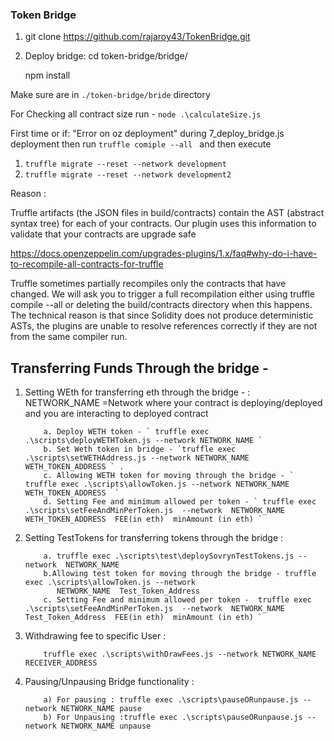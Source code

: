 ### Token Bridge

1. git clone https://github.com/rajaroy43/TokenBridge.git
2. Deploy bridge:
   cd token-bridge/bridge/

   npm install

Make sure are in `./token-bridge/bride` directory

For Checking all contract size run - `node .\calculateSize.js`

First time or if: "Error on oz deployment" during 7_deploy_bridge.js deployment
then run `truffle comiple --all ` and then execute

1. `truffle migrate --reset --network development`
2. `truffle migrate --reset --network development2`

Reason :

Truffle artifacts (the JSON files in build/contracts) contain the AST (abstract syntax tree) for each of your contracts. Our plugin uses this information to validate that your contracts are upgrade safe

https://docs.openzeppelin.com/upgrades-plugins/1.x/faq#why-do-i-have-to-recompile-all-contracts-for-truffle

Truffle sometimes partially recompiles only the contracts that have changed. We will ask you to trigger a full recompilation either using truffle compile --all or deleting the build/contracts directory when this happens. The technical reason is that since Solidity does not produce deterministic ASTs, the plugins are unable to resolve references correctly if they are not from the same compiler run.

## Transferring Funds Through the bridge -

1.  Setting WEth for transferring eth through the bridge - :
    NETWORK_NAME =Network where your contract is deploying/deployed and you are interacting to deployed contract

            a. Deploy WETH token - ` truffle exec .\scripts\deployWETHToken.js --network NETWORK_NAME `
            b. Set Weth token in bridge - `truffle exec .\scripts\setWETHAddress.js --network NETWORK_NAME   WETH_TOKEN_ADDRESS ` .
            c. Allowing WETH token for moving through the bridge - ` truffle exec .\scripts\allowToken.js --network NETWORK_NAME  WETH_TOKEN_ADDRESS  `
            d. Setting Fee and minimum allowed per token - ` truffle exec .\scripts\setFeeAndMinPerToken.js  --network  NETWORK_NAME  WETH_TOKEN_ADDRESS  FEE(in eth)  minAmount (in eth) `

2.  Setting TestTokens for transferring tokens through the bridge :

            a. truffle exec .\scripts\test\deploySovrynTestTokens.js --network  NETWORK_NAME
            b.Allowing test token for moving through the bridge - truffle exec .\scripts\allowToken.js --network
               NETWORK_NAME  Test_Token_Address
            c. Setting Fee and minimum allowed per token -  truffle exec .\scripts\setFeeAndMinPerToken.js  --network  NETWORK_NAME  Test_Token_Address  FEE(in eth)  minAmount (in eth) `

3.  Withdrawing fee to specific User :

            truffle exec .\scripts\withDrawFees.js --network NETWORK_NAME RECEIVER_ADDRESS

4.  Pausing/Unpausing Bridge functionality :

            a) For pausing : truffle exec .\scripts\pauseORunpause.js --network NETWORK_NAME pause
            b) For Unpausing :truffle exec .\scripts\pauseORunpause.js --network NETWORK_NAME unpause
